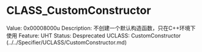# CLASS_CustomConstructor

Value: 0x00008000u
Description: 不创建一个默认构造函数，只在C++环境下使用
Feature: UHT
Status: Desprecated
UCLASS: CustomConstructor (../../Specifier/UCLASS/CustomConstructor.md)